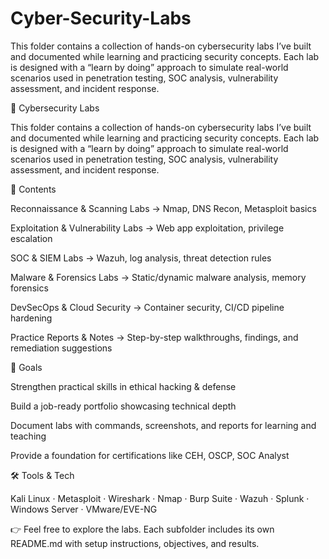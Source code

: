 # Cyber-Security-Labs
This folder contains a collection of hands-on cybersecurity labs I’ve built and documented while learning and practicing security concepts. Each lab is designed with a “learn by doing” approach to simulate real-world scenarios used in penetration testing, SOC analysis, vulnerability assessment, and incident response.

🔐 Cybersecurity Labs

This folder contains a collection of hands-on cybersecurity labs I’ve built and documented while learning and practicing security concepts. Each lab is designed with a “learn by doing” approach to simulate real-world scenarios used in penetration testing, SOC analysis, vulnerability assessment, and incident response.

📂 Contents

Reconnaissance & Scanning Labs → Nmap, DNS Recon, Metasploit basics

Exploitation & Vulnerability Labs → Web app exploitation, privilege escalation

SOC & SIEM Labs → Wazuh, log analysis, threat detection rules

Malware & Forensics Labs → Static/dynamic malware analysis, memory forensics

DevSecOps & Cloud Security → Container security, CI/CD pipeline hardening

Practice Reports & Notes → Step-by-step walkthroughs, findings, and remediation suggestions

🎯 Goals

Strengthen practical skills in ethical hacking & defense

Build a job-ready portfolio showcasing technical depth

Document labs with commands, screenshots, and reports for learning and teaching

Provide a foundation for certifications like CEH, OSCP, SOC Analyst

🛠️ Tools & Tech

Kali Linux · Metasploit · Wireshark · Nmap · Burp Suite · Wazuh · Splunk · Windows Server · VMware/EVE-NG

👉 Feel free to explore the labs. Each subfolder includes its own README.md with setup instructions, objectives, and results.
